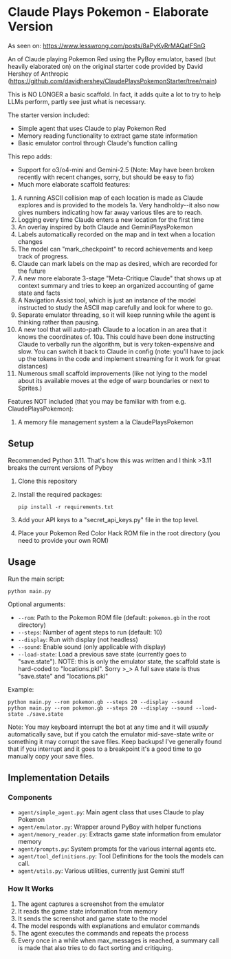 # Claude Plays Pokemon - Elaborate Version

As seen on: https://www.lesswrong.com/posts/8aPyKyRrMAQatFSnG

An of Claude playing Pokemon Red using the PyBoy emulator, based (but heavily elaborated on) on the original starter code provided by David Hershey of Anthropic (https://github.com/davidhershey/ClaudePlaysPokemonStarter/tree/main) 

This is NO LONGER a basic scaffold. In fact, it adds quite a lot to try to help LLMs perform, partly see just what is necessary.

The starter version included:

- Simple agent that uses Claude to play Pokemon Red
- Memory reading functionality to extract game state information
- Basic emulator control through Claude's function calling

This repo adds:

- Support for o3/o4-mini and Gemini-2.5 (Note: May have been broken recently with recent changes, sorry, but should be easy to fix)
- Much more elaborate scaffold features:

1. A running ASCII collision map of each location is made as Claude explores and is provided to the models
   1a. Very handholdy--it also now gives numbers indicating how far away various tiles are to reach.
2. Logging every time Claude enters a new location for the first time
3. An overlay inspired by both Claude and GeminiPlaysPokemon
4. Labels automatically recorded on the map and in text when a location changes
5. The model can "mark_checkpoint" to record achievements and keep track of progress.
6. Claude can mark labels on the map as desired, which are recorded for the future
7. A new more elaborate 3-stage "Meta-Critique Claude" that shows up at context summary and tries to keep an organized accounting of game state and facts
8. A Navigation Assist tool, which is just an instance of the model instructed to study the ASCII map carefully and look for where to go.
9. Separate emulator threading, so it will keep running while the agent is thinking rather than pausing.
10. A new tool that will auto-path Claude to a location in an area that it knows the coordinates of.
   10a. This could have been done instructing Claude to verbally run the algorithm, but is very token-expensive and slow. You can switch it back to Claude in config (note: you'll have to jack up the tokens in the code and implement streaming for it work for great distances)
11. Numerous small scaffold improvements (like not lying to the model about its available moves at the edge of warp boundaries or next to Sprites.)

Features NOT included (that you may be familiar with from e.g. ClaudePlaysPokemon):

1. A memory file management system a la ClaudePlaysPokemon

## Setup
Recommended Python 3.11. That's how this was written and I think >3.11 breaks the current versions of Pyboy

1. Clone this repository
2. Install the required packages:
   ```
   pip install -r requirements.txt
   ```
3. Add your API keys to a "secret_api_keys.py" file in the top level.

4. Place your Pokemon Red Color Hack ROM file in the root directory (you need to provide your own ROM)

## Usage

Run the main script:

```
python main.py
```

Optional arguments:
- `--rom`: Path to the Pokemon ROM file (default: `pokemon.gb` in the root directory)
- `--steps`: Number of agent steps to run (default: 10)
- `--display`: Run with display (not headless)
- `--sound`: Enable sound (only applicable with display)
- `--load-state`: Load a previous save state (currently goes to "save.state"). 
                  NOTE: this is only the emulator state, the scaffold state is hard-coded to "locations.pkl". Sorry >_> A full save state is thus "save.state" and "locations.pkl"

Example:
```
python main.py --rom pokemon.gb --steps 20 --display --sound
python main.py --rom pokemon.gb --steps 20 --display --sound --load-state ./save.state
```

Note: You may keyboard interrupt the bot at any time and it will *usually* automatically save, but if you catch the emulator mid-save-state write or something it may corrupt the save files. Keep backups! I've generally found that if you interrupt and it goes to a breakpoint it's a good time to go manually copy your save files.

## Implementation Details

### Components

- `agent/simple_agent.py`: Main agent class that uses Claude to play Pokemon
- `agent/emulator.py`: Wrapper around PyBoy with helper functions
- `agent/memory_reader.py`: Extracts game state information from emulator memory
- `agent/prompts.py`: System prompts for the various internal agents etc.
- `agent/tool_definitions.py`: Tool Definitions for the tools the models can call.
- `agent/utils.py`: Various utilities, currently just Gemini stuff

### How It Works

1. The agent captures a screenshot from the emulator
2. It reads the game state information from memory
3. It sends the screenshot and game state to the model
4. The model responds with explanations and emulator commands
5. The agent executes the commands and repeats the process
6. Every once in a while when max_messages is reached, a summary call is made that also tries to do fact sorting and critiquing.

